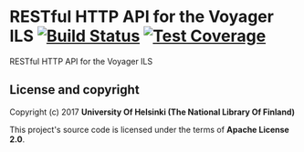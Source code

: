 # RESTful HTTP API for the Voyager ILS [![Build Status](https://travis-ci.org/NatLibFi/voyager-http-api.svg)](https://travis-ci.org/NatLibFi/voyager-http-api) [![Test Coverage](https://codeclimate.com/github/NatLibFi/voyager-http-api/badges/coverage.svg)](https://codeclimate.com/github/NatLibFi/voyager-http-api/coverage)

RESTful HTTP API for the Voyager ILS

## License and copyright

Copyright (c) 2017 **University Of Helsinki (The National Library Of Finland)**

This project's source code is licensed under the terms of **Apache License 2.0**.
